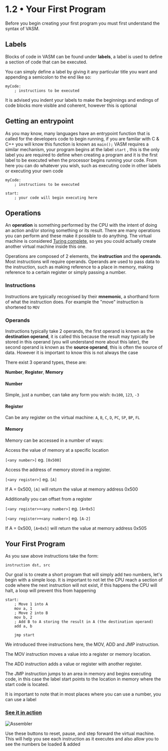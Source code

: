 1.2 • Your First Program
===================

Before you begin creating your first program you must first understand the syntax of VASM.

Labels
-

Blocks of code in VASM can be found under **labels**, a label is used to define a section of code that can be executed.

You can simply define a label by giving it any particular title you want and appending a semicolon to the end like so:

	myCode:	
		; instructions to be executed

It is advised you indent your labels to make the beginnings and endings of code blocks more visible and coherent, however this is optional
	
Getting an entrypoint
-

As you may know, many languages have an entrypoint function that is called for the developers code to begin running, if you are familar with C & C++ you will know this function is known as `main();` VASM requires a similar mechanism, your program begins at the label  `start` , this is the only label you are required to define when creating a program and it is the first label to be executed when the processor begins running your code. From here you can do whatever you wish, such as executing code in other labels or executing your own code

	myCode:	
		; instructions to be executed
		
	start:
		; your code will begin executing here

Operations
-

An **operation** is something performed by the CPU with the intent of doing an action and/or storing something or its result. There are many operations you can perform and these make it possible to do anything. The virtual machine is considered [Turing complete](https://en.wikipedia.org/wiki/Turing_completeness), so yes you could actually create another virtual machine inside this one.

Operations are composed of 2 elements, the **instruction** and the **operands**. Most instructions will require operands. Operands are used to pass data to the instruction, such as making reference to a place in memory, making reference to a certain register or simply passing a number.

### Instructions

Instructions are typically recognised by their **mnemonic**, a shorthand form of what the instruction does. For example the "move" instruction is shortened to `MOV`

### Operands

Instructions typically take 2 operands, the first operand is known as the **destination operand**, it is called this because the result may typically be stored in this operand (you will understand more about this later), the second operand is known as the **source operand**, this is often the source of data. However it is important to know this is not always the case

There exist 3 operand types, these are:

**Number**, 
**Register**, 
**Memory**

#### **Number**
Simple, just a number, can take any form you wish: `0x100`, `123`, `-3`

#### **Register**
Can be any register on the virtual machine:  `A`, `B`, `C`, `D`, `PC`, `SP`, `BP`, `FL`

#### **Memory**
Memory can be accessed in a number of ways:


Access the value of memory at a specific location

`[<any number>]` eg.  `[0x500]`  


Access the address of memory stored in a register.

`[<any register>]` eg.  `[A]`

If A = 0x500, `[A]` will return the value at memory address 0x500  

Additionally you can offset from a register

`[<any register>+<any number>]` eg.  `[A+0x5]`

`[<any register>+<any number>]` eg.  `[A-2]`

If A = 0x500, `[A+0x5]` will return the value at memory address 0x505  


## Your First Program

As you saw above instructions take the form:

	instruction dst, src
	
Our goal is to create a short program that will simply add two numbers, let's begin with a simple loop. It is important to not let the CPU reach a section of code where the next instruction will not exist, if this happens the CPU will halt, a loop will prevent this from happening

	start:
		; Move 1 into A
		mov a, 1
		; Move 2 into B
		mov b, 2
		; Add B to A storing the result in A (the destination operand)
		add a, b
		
		jmp start

We introduced three instructions here, the MOV, ADD and JMP instruction.

The MOV instruction moves a value into a register or memory location.

The ADD instruction adds a value or register with another register.

The JMP instruction jumps to an area in memory and begins executing code, in this case the label start points to the location in memory where the start code is located.

It is important to note that in most places where you can use a number, you can use a label

### [See it in action](../../../projects/1c4019)

![Assembler](/img/lesson-resource/sandbox-controls.png)

Use these buttons to reset, pause, and step forward the virtual machine. This will help you see each instruction as it executes and also allow you to see the numbers be loaded & added


